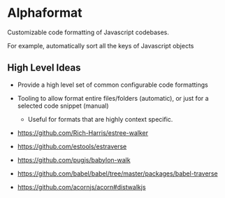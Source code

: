 # Alphaformat

Customizable code formatting of Javascript codebases.

For example, automatically sort all the keys of Javascript objects

## High Level Ideas

- Provide a high level set of common configurable code formattings
- Tooling to allow format entire files/folders (automatic), or just for a selected code snippet (manual)

  - Useful for formats that are highly context specific.

- https://github.com/Rich-Harris/estree-walker
- https://github.com/estools/estraverse
- https://github.com/pugjs/babylon-walk
- https://github.com/babel/babel/tree/master/packages/babel-traverse
- https://github.com/acornjs/acorn#distwalkjs
